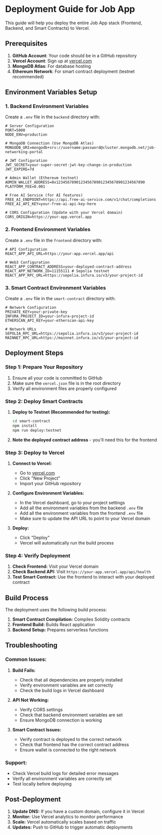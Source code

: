 # Deployment Guide for Job App

This guide will help you deploy the entire Job App stack (Frontend, Backend, and Smart Contracts) to Vercel.

## Prerequisites

1. **GitHub Account**: Your code should be in a GitHub repository
2. **Vercel Account**: Sign up at [vercel.com](https://vercel.com)
3. **MongoDB Atlas**: For database hosting
4. **Ethereum Network**: For smart contract deployment (testnet recommended)

## Environment Variables Setup

### 1. Backend Environment Variables

Create a `.env` file in the `backend` directory with:

```env
# Server Configuration
PORT=5000
NODE_ENV=production

# MongoDB Connection (Use MongoDB Atlas)
MONGODB_URI=mongodb+srv://username:password@cluster.mongodb.net/job-networking-portal

# JWT Configuration
JWT_SECRET=your-super-secret-jwt-key-change-in-production
JWT_EXPIRE=7d

# Admin Wallet (Ethereum testnet)
ADMIN_WALLET_ADDRESS=0x1234567890123456789012345678901234567890
PLATFORM_FEE=0.001

# Free AI Service (for AI features)
FREE_AI_ENDPOINT=https://api.free-ai-service.com/v1/chat/completions
FREE_AI_API_KEY=your-free-ai-api-key-here

# CORS Configuration (Update with your Vercel domain)
CORS_ORIGIN=https://your-app.vercel.app
```

### 2. Frontend Environment Variables

Create a `.env` file in the `frontend` directory with:

```env
# API Configuration
REACT_APP_API_URL=https://your-app.vercel.app/api

# Web3 Configuration
REACT_APP_CONTRACT_ADDRESS=your-deployed-contract-address
REACT_APP_NETWORK_ID=11155111 # Sepolia testnet
REACT_APP_RPC_URL=https://sepolia.infura.io/v3/your-project-id
```

### 3. Smart Contract Environment Variables

Create a `.env` file in the `smart-contract` directory with:

```env
# Network Configuration
PRIVATE_KEY=your-private-key
INFURA_PROJECT_ID=your-infura-project-id
ETHERSCAN_API_KEY=your-etherscan-api-key

# Network URLs
SEPOLIA_RPC_URL=https://sepolia.infura.io/v3/your-project-id
MAINNET_RPC_URL=https://mainnet.infura.io/v3/your-project-id
```

## Deployment Steps

### Step 1: Prepare Your Repository

1. Ensure all your code is committed to GitHub
2. Make sure the `vercel.json` file is in the root directory
3. Verify all environment files are properly configured

### Step 2: Deploy Smart Contracts

1. **Deploy to Testnet (Recommended for testing):**
   ```bash
   cd smart-contract
   npm install
   npm run deploy:testnet
   ```

2. **Note the deployed contract address** - you'll need this for the frontend

### Step 3: Deploy to Vercel

1. **Connect to Vercel:**
   - Go to [vercel.com](https://vercel.com)
   - Click "New Project"
   - Import your GitHub repository

2. **Configure Environment Variables:**
   - In the Vercel dashboard, go to your project settings
   - Add all the environment variables from the backend `.env` file
   - Add all the environment variables from the frontend `.env` file
   - Make sure to update the API URL to point to your Vercel domain

3. **Deploy:**
   - Click "Deploy"
   - Vercel will automatically run the build process

### Step 4: Verify Deployment

1. **Check Frontend:** Visit your Vercel domain
2. **Check Backend API:** Visit `https://your-app.vercel.app/api/health`
3. **Test Smart Contract:** Use the frontend to interact with your deployed contract

## Build Process

The deployment uses the following build process:

1. **Smart Contract Compilation:** Compiles Solidity contracts
2. **Frontend Build:** Builds React application
3. **Backend Setup:** Prepares serverless functions

## Troubleshooting

### Common Issues:

1. **Build Fails:**
   - Check that all dependencies are properly installed
   - Verify environment variables are set correctly
   - Check the build logs in Vercel dashboard

2. **API Not Working:**
   - Verify CORS settings
   - Check that backend environment variables are set
   - Ensure MongoDB connection is working

3. **Smart Contract Issues:**
   - Verify contract is deployed to the correct network
   - Check that frontend has the correct contract address
   - Ensure wallet is connected to the right network

### Support:

- Check Vercel build logs for detailed error messages
- Verify all environment variables are correctly set
- Test locally before deploying

## Post-Deployment

1. **Update DNS:** If you have a custom domain, configure it in Vercel
2. **Monitor:** Use Vercel analytics to monitor performance
3. **Scale:** Vercel automatically scales based on traffic
4. **Updates:** Push to GitHub to trigger automatic deployments 